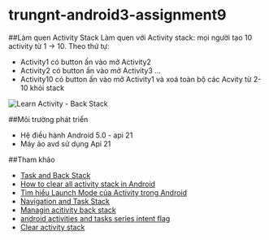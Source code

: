 # trungnt-android3-assignment9

##Làm quen Activity Stack
Làm quen với Activity stack: mọi người tạo 10 activity từ 1 -> 10. 
Theo thứ tự:
- Activity1 có button ấn vào mở Activity2
- Activity2 có button ấn vào mở Activity3
...
- Activity10 có button ấn vào mở Activity1 và xoá toàn bộ các Acvity từ 2-10 khỏi stack

![Learn Activity - Back Stack](http://i477.photobucket.com/albums/rr132/trungepu/Fragment%20back-stack_zps2ri1eeab.jpg)

##Môi trường phát triển
+ Hệ điều hành Android 5.0 - api 21
+ Máy ảo avd sử dụng Api 21


##Tham khảo
+ [Task and Back Stack](http://developer.android.com/guide/components/tasks-and-back-stack.html)
+ [How to clear all activity stack in Android](http://tips.androidhive.info/2013/10/how-to-clear-all-activity-stack-in-android/)
+ [Tìm hiểu Launch Mode của Activity trong Android](https://inthecheesefactory.com/blog/understand-android-activity-launchmode/en)
+ [Navigation and Task Stack](https://guides.codepath.com/android/Navigation-and-Task-Stacks)
+ [Managin acitivity back stack](http://www.slideshare.net/rajdeep/managing-activity-backstack)
+ [android activities and tasks series intent flag](https://blog.akquinet.de/2010/04/15/android-activites-and-tasks-series-intent-flags/)
+ [Clear activity stack](http://www.lucas-dev.com/blog/entry/clear-activity-stack.html)

